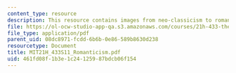 ```yaml
---
content_type: resource
description: This resource contains images from neo-classicism to romanticism in art.
file: https://ol-ocw-studio-app-qa.s3.amazonaws.com/courses/21h-433-the-age-of-reason-europe-from-the-17th-to-the-early-19th-centuries-spring-2011/461fd08f1b3e1c24125987bdcb06f154_MIT21H_433S11_Romanticism.pdf
file_type: application/pdf
parent_uid: 08dc8971-fcdd-6b6b-0e86-589b8630d238
resourcetype: Document
title: MIT21H_433S11_Romanticism.pdf
uid: 461fd08f-1b3e-1c24-1259-87bdcb06f154
---
```

